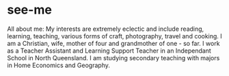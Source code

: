 # see-me
All about me:
My interests are extremely eclectic and include reading, learning, teaching, various forms of craft, photography, travel and cooking.
I am a Christian, wife, mother of four and grandmother of one - so far.
I work as a Teacher Assistant and Learning Support Teacher in an Independant School in North Queensland.
I am studying secondary teaching with majors in Home Economics and Geography.
